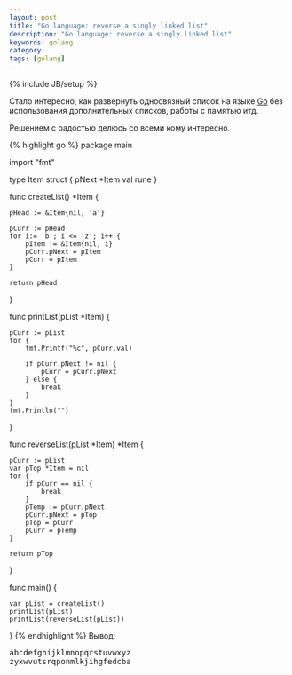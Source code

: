 ```yaml
---
layout: post
title: "Go language: reverse a singly linked list"
description: "Go language: reverse a singly linked list"
keywords: golang
category: 
tags: [golang]
---
```

{% include JB/setup %}

Стало интересно, как развернуть односвязный список на языке <a href="http://http://golang.org" target="_blank">Go</a> без использования дополнительных списков, работы с памятью итд.

Решением с радостью делюсь со всеми кому интересно.

{% highlight go %}
package main

import "fmt"

type Item struct { 
    pNext *Item
    val rune
}

func createList() *Item {

    pHead := &Item{nil, 'a'}
    
    pCurr := pHead
    for i:= 'b'; i <= 'z'; i++ { 
        pItem := &Item{nil, i}       
        pCurr.pNext = pItem
        pCurr = pItem
    }
    
    return pHead
}

func printList(pList *Item) {

    pCurr := pList
    for {
        fmt.Printf("%c", pCurr.val)
        
        if pCurr.pNext != nil {
            pCurr = pCurr.pNext
        } else {
            break
        }
    }
    fmt.Println("")
}

func reverseList(pList *Item) *Item {
    
    pCurr := pList
    var pTop *Item = nil
    for {
        if pCurr == nil {
            break
        }
        pTemp := pCurr.pNext
        pCurr.pNext = pTop
        pTop = pCurr
        pCurr = pTemp        
    }
    
    return pTop
}

func main() {

    var pList = createList() 
    printList(pList)
    printList(reverseList(pList))
}
{% endhighlight %}
Вывод:
<pre class="terminal">
abcdefghijklmnopqrstuvwxyz
zyxwvutsrqponmlkjihgfedcba
</pre>
